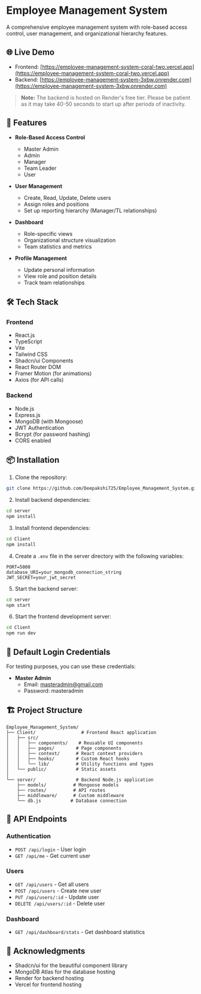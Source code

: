 # Employee Management System

A comprehensive employee management system with role-based access control, user management, and organizational hierarchy features.

## 🌐 Live Demo

- Frontend: [https://employee-management-system-coral-two.vercel.app](https://employee-management-system-coral-two.vercel.app)
- Backend: [https://employee-management-system-3xbw.onrender.com](https://employee-management-system-3xbw.onrender.com)

> **Note:** The backend is hosted on Render's free tier. Please be patient as it may take 40-50 seconds to start up after periods of inactivity.

## 🚀 Features

- **Role-Based Access Control**
  - Master Admin
  - Admin
  - Manager
  - Team Leader
  - User

- **User Management**
  - Create, Read, Update, Delete users
  - Assign roles and positions
  - Set up reporting hierarchy (Manager/TL relationships)

- **Dashboard**
  - Role-specific views
  - Organizational structure visualization
  - Team statistics and metrics

- **Profile Management**
  - Update personal information
  - View role and position details
  - Track team relationships

## 🛠️ Tech Stack

### Frontend
- React.js
- TypeScript
- Vite
- Tailwind CSS
- Shadcn/ui Components
- React Router DOM
- Framer Motion (for animations)
- Axios (for API calls)

### Backend
- Node.js
- Express.js
- MongoDB (with Mongoose)
- JWT Authentication
- Bcrypt (for password hashing)
- CORS enabled

## 📦 Installation

1. Clone the repository:
```bash
git clone https://github.com/Deepakshi725/Employee_Management_System.git
```

2. Install backend dependencies:
```bash
cd server
npm install
```

3. Install frontend dependencies:
```bash
cd Client
npm install
```

4. Create a `.env` file in the server directory with the following variables:
```
PORT=5000
database_URI=your_mongodb_connection_string
JWT_SECRET=your_jwt_secret
```

5. Start the backend server:
```bash
cd server
npm start
```

6. Start the frontend development server:
```bash
cd Client
npm run dev
```

## 🔐 Default Login Credentials

For testing purposes, you can use these credentials:

- **Master Admin**
  - Email: masteradmin@gmail.com
  - Password: masteradmin

## 🏗️ Project Structure

```
Employee_Management_System/
├── Client/                 # Frontend React application
│   ├── src/
│   │   ├── components/    # Reusable UI components
│   │   ├── pages/        # Page components
│   │   ├── context/      # React context providers
│   │   ├── hooks/        # Custom React hooks
│   │   └── lib/          # Utility functions and types
│   └── public/           # Static assets
│
└── server/               # Backend Node.js application
    ├── models/          # Mongoose models
    ├── routes/          # API routes
    ├── middleware/      # Custom middleware
    └── db.js           # Database connection
```

## 🔄 API Endpoints

### Authentication
- `POST /api/login` - User login
- `GET /api/me` - Get current user

### Users
- `GET /api/users` - Get all users
- `POST /api/users` - Create new user
- `PUT /api/users/:id` - Update user
- `DELETE /api/users/:id` - Delete user

### Dashboard
- `GET /api/dashboard/stats` - Get dashboard statistics


## 🙏 Acknowledgments

- Shadcn/ui for the beautiful component library
- MongoDB Atlas for the database hosting
- Render for backend hosting
- Vercel for frontend hosting 
